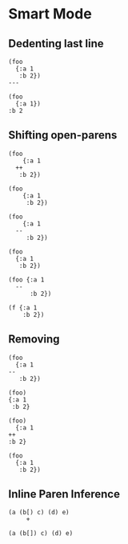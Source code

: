 # Smart Mode

## Dedenting last line

```in
(foo
  {:a 1
   :b 2})
---
```

```out
(foo
  {:a 1})
:b 2
```

## Shifting open-parens

```in
(foo
    {:a 1
  ++
   :b 2})
```

```out
(foo
    {:a 1
     :b 2})
```

```in
(foo
    {:a 1
  --
     :b 2})
```

```out
(foo
  {:a 1
   :b 2})
```

```in
(foo {:a 1
  --
      :b 2})
```

```out
(f {:a 1
    :b 2})
```

## Removing

```in
(foo
  {:a 1
--
   :b 2})
```

```out
(foo)
{:a 1
 :b 2}
```

```in
(foo)
  {:a 1
++
:b 2}
```

```out
(foo
  {:a 1
   :b 2})
```

## Inline Paren Inference

```in
(a (b[) c) (d) e)
     +
```

```out
(a (b[]) c) (d) e)
```

